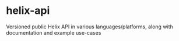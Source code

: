 # helix-api
Versioned public Helix API in various languages/platforms, along with documentation and example use-cases
